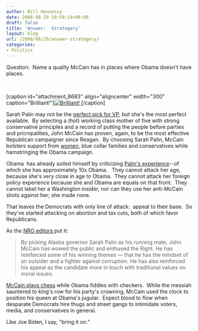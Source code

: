 ```yaml
---
author: Bill Hennessy
date: 2008-08-29 19:59:14+00:00
draft: false
title: 'Answer:  Strategery'
layout: blog
url: /2008/08/29/answer-strategery/
categories:
- Politics
---
```


Question:  Name a quality McCain has in places where Obama doesn't have places.

 

[caption id="attachment_8683" align="aligncenter" width="300" caption="Brilliant!"][![Brilliant!](https://hennessysview.com/wp-content/uploads/2008/08/palin2-300x86.jpg)
](https://www.johnmccain.com)[/caption]

Sarah Palin may not be the [perfect pick for VP](https://michellemalkin.com/2008/08/29/palin-for-america-a-true-conservative/), but she's the most perfect available.  By selecting a (hot) working class mother of five with strong conservative principles and a record of putting the people before parties and pricnipalities, John McCain has proven, again, to be the most effective Republican campaigner since Reagan.  By choosing Sarah Palin, McCain bolsters support from [women](https://hotair.com/archives/2008/08/29/palin-lets-shatter-that-glass-ceiling-that-hillary-cracked/), blue collar families and conservatives while hamstringing the Obama campaign.

Obama  has already soiled himself by criticizing [Palin's experience](https://hotair.com/archives/2008/08/29/now-obama-wants-experience/)--of which she has approximately 10x Obama.   They cannot attack her age, because she's very close in age to Obama.  They cannot attack her foreign policy experience because she and Obama are equals on that front.  They cannot label her a Washington insider, nor can they use her anti-McCain shots against her; she made none.

That leaves the Democrats with only line of attack:  appeal to their base.  So they've started attacking on abortion and tax cuts, both of which favor Republicans.

As the [NRO editors ](https://article.nationalreview.com/?q=NWIyZDUxOGE5MGQxNWI5ZDhkYmQ2OTU0N2M2ZTI5NzA=)put it:


> By picking Alaska governor Sarah Palin as his running mate, John McCain has wowed the public and enthused the Right. He has reinforced some of his winning themes — that he has the mindset of an outsider and a fighter against corruption. He has also reinforced his appeal as the candidate more in touch with traditional values on moral issues.


[McCain plays chess](https://hennessysview.com/2008/08/21/8558-revision-3/) while Obama fiddles with checkers.  While the messiah sauntered to king's row for his party's crowning, McCain used the clock to position his queen at Obama's jugular.  Expect blood to flow when desparate Democrats hire thugs and street gangs to intimidate voters, media, and conservatives in general.

Like Joe Biden, I say, "bring it on."
